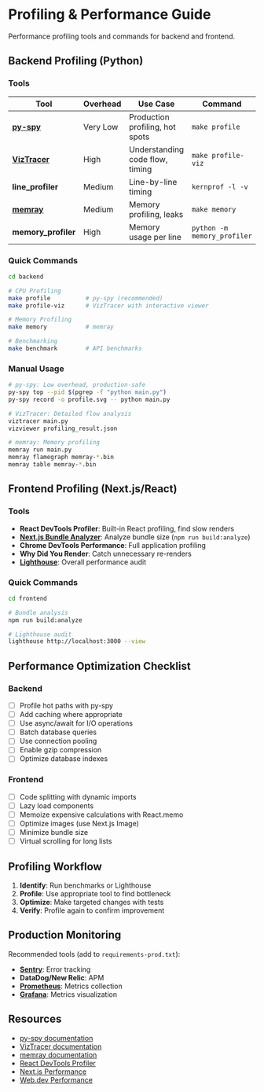 # Profiling & Performance Guide

Performance profiling tools and commands for backend and frontend.

## Backend Profiling (Python)

### Tools

| Tool | Overhead | Use Case | Command |
|------|----------|----------|---------|
| **[py-spy](https://github.com/benfred/py-spy)** | Very Low | Production profiling, hot spots | `make profile` |
| **[VizTracer](https://viztracer.readthedocs.io/)** | High | Understanding code flow, timing | `make profile-viz` |
| **line_profiler** | Medium | Line-by-line timing | `kernprof -l -v` |
| **[memray](https://bloomberg.github.io/memray/)** | Medium | Memory profiling, leaks | `make memory` |
| **memory_profiler** | High | Memory usage per line | `python -m memory_profiler` |

### Quick Commands

```bash
cd backend

# CPU Profiling
make profile          # py-spy (recommended)
make profile-viz      # VizTracer with interactive viewer

# Memory Profiling
make memory           # memray

# Benchmarking
make benchmark        # API benchmarks
```

### Manual Usage

```bash
# py-spy: Low overhead, production-safe
py-spy top --pid $(pgrep -f "python main.py")
py-spy record -o profile.svg -- python main.py

# VizTracer: Detailed flow analysis
viztracer main.py
vizviewer profiling_result.json

# memray: Memory profiling
memray run main.py
memray flamegraph memray-*.bin
memray table memray-*.bin
```

## Frontend Profiling (Next.js/React)

### Tools

- **React DevTools Profiler**: Built-in React profiling, find slow renders
- **[Next.js Bundle Analyzer](https://www.npmjs.com/package/@next/bundle-analyzer)**: Analyze bundle size (`npm run build:analyze`)
- **Chrome DevTools Performance**: Full application profiling
- **Why Did You Render**: Catch unnecessary re-renders
- **[Lighthouse](https://developer.chrome.com/docs/lighthouse/)**: Overall performance audit

### Quick Commands

```bash
cd frontend

# Bundle analysis
npm run build:analyze

# Lighthouse audit
lighthouse http://localhost:3000 --view
```

## Performance Optimization Checklist

### Backend
- [ ] Profile hot paths with py-spy
- [ ] Add caching where appropriate
- [ ] Use async/await for I/O operations
- [ ] Batch database queries
- [ ] Use connection pooling
- [ ] Enable gzip compression
- [ ] Optimize database indexes

### Frontend
- [ ] Code splitting with dynamic imports
- [ ] Lazy load components
- [ ] Memoize expensive calculations with React.memo
- [ ] Optimize images (use Next.js Image)
- [ ] Minimize bundle size
- [ ] Virtual scrolling for long lists

## Profiling Workflow

1. **Identify**: Run benchmarks or Lighthouse
2. **Profile**: Use appropriate tool to find bottleneck
3. **Optimize**: Make targeted changes with tests
4. **Verify**: Profile again to confirm improvement

## Production Monitoring

Recommended tools (add to `requirements-prod.txt`):
- **[Sentry](https://docs.sentry.io/)**: Error tracking
- **DataDog/New Relic**: APM
- **[Prometheus](https://prometheus.io/)**: Metrics collection
- **[Grafana](https://grafana.com/)**: Metrics visualization

## Resources

- [py-spy documentation](https://github.com/benfred/py-spy)
- [VizTracer documentation](https://viztracer.readthedocs.io/)
- [memray documentation](https://bloomberg.github.io/memray/)
- [React DevTools Profiler](https://react.dev/reference/react/Profiler)
- [Next.js Performance](https://nextjs.org/docs/pages/building-your-application/optimizing)
- [Web.dev Performance](https://web.dev/performance/)
